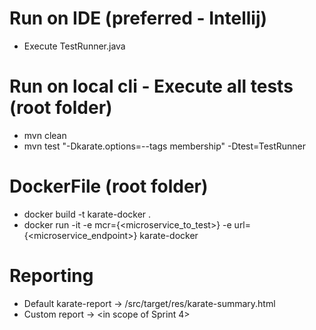 # Run on IDE (preferred - Intellij)
* Execute TestRunner.java

# Run on local cli - Execute all tests (root folder)
* mvn clean
* mvn test "-Dkarate.options=--tags membership" -Dtest=TestRunner 

# DockerFile (root folder)
* docker build -t karate-docker .
* docker run -it -e mcr={<microservice_to_test>} -e url={<microservice_endpoint>} karate-docker

# Reporting
* Default karate-report -> /src/target/res/karate-summary.html
* Custom report -> <in scope of Sprint 4>

